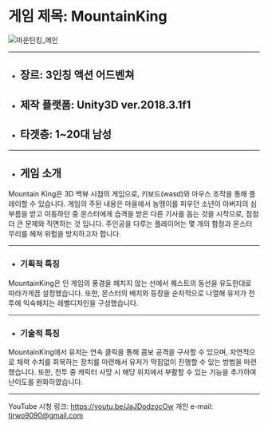 # 게임 제목: MountainKing
![마운틴킹_메인](https://user-images.githubusercontent.com/49763288/143596631-e22d61f0-0c83-42ff-aa4c-2d073bebd72f.png)

***
* ## 장르: 3인칭 액션 어드벤쳐
* ## 제작 플랫폼: Unity3D ver.2018.3.1f1 
* ## 타겟층: 1~20대 남성

*** 
* ## 게임 소개
Mountain King은 3D 백뷰 시점의 게임으로, 키보드(wasd)와 마우스 조작을 통해 플레이할 수 있습니다.
게임의 주된 내용은 마을에서 농땡이를 피우던 소년이 아버지의 심부름을 받고 이동하던 중 몬스터에게
습격을 받은 다른 기사를 돕는 것을 시작으로, 점점 더 큰 문제와 직면하는 것 입니다.
주인공을 다루는 플레이어는 몇 개의 함정과 몬스터 무리를 헤쳐 위험을 방지하고자 합니다.

***
* ### 기획적 특징
MountainKing은 인 게임의 풍경을 헤치지 않는 선에서 퀘스트의 동선을 유도한대로 따라가게끔 설정했습니다.
또한, 몬스터의 배치와 등장을 순차적으로 나열해 유저가 전투에 익숙해지는 레벨디자인을 구성했습니다.


***
* ### 기술적 특징
MountainKing에서 유저는 연속 클릭을 통해 콤보 공격을 구사할 수 있으며,
자연적으로 체력 수치를 회복하는 장치를 마련해서 유저가 막힘없이 진행할 수 있는 방법을 마련했습니다.
또한, 전투 중 캐릭터 사망 시 해당 위치에서 부활할 수 있는 기능을 추가하여 난이도를 완화하였습니다.

***
YouTube 시청 링크: https://youtu.be/JaJDodzocOw
개인 e-mail: tjrwo9090@gmail.com
